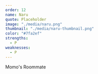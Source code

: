 ```yaml
---
order: 12
name: Naru
quote: Placeholder
image: "./media/naru.png"
thumbnail: "./media/naru-thumbnail.png"
color: "#7fa2ef"
strengths:
  - P
weaknesses:
  - P
---
```


Momo's Roommate

